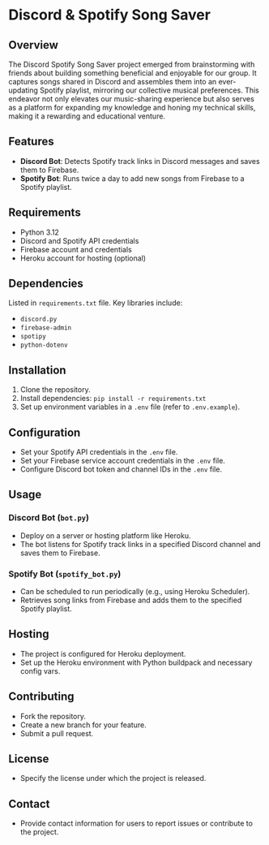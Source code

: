 # Discord & Spotify Song Saver

## Overview

The Discord Spotify Song Saver project emerged from brainstorming with friends about building something beneficial and enjoyable for our group. It captures songs shared in Discord and assembles them into an ever-updating Spotify playlist, mirroring our collective musical preferences. This endeavor not only elevates our music-sharing experience but also serves as a platform for expanding my knowledge and honing my technical skills, making it a rewarding and educational venture.

## Features

- **Discord Bot**: Detects Spotify track links in Discord messages and saves them to Firebase.
- **Spotify Bot**: Runs twice a day to add new songs from Firebase to a Spotify playlist.

## Requirements

- Python 3.12
- Discord and Spotify API credentials
- Firebase account and credentials
- Heroku account for hosting (optional)

## Dependencies

Listed in `requirements.txt` file. Key libraries include:

- `discord.py`
- `firebase-admin`
- `spotipy`
- `python-dotenv`

## Installation

1. Clone the repository.
2. Install dependencies: `pip install -r requirements.txt`
3. Set up environment variables in a `.env` file (refer to `.env.example`).

## Configuration

- Set your Spotify API credentials in the `.env` file.
- Set your Firebase service account credentials in the `.env` file.
- Configure Discord bot token and channel IDs in the `.env` file.

## Usage

### Discord Bot (`bot.py`)

- Deploy on a server or hosting platform like Heroku.
- The bot listens for Spotify track links in a specified Discord channel and saves them to Firebase.

### Spotify Bot (`spotify_bot.py`)

- Can be scheduled to run periodically (e.g., using Heroku Scheduler).
- Retrieves song links from Firebase and adds them to the specified Spotify playlist.

## Hosting

- The project is configured for Heroku deployment.
- Set up the Heroku environment with Python buildpack and necessary config vars.

## Contributing

- Fork the repository.
- Create a new branch for your feature.
- Submit a pull request.

## License

- Specify the license under which the project is released.

## Contact

- Provide contact information for users to report issues or contribute to the project.
